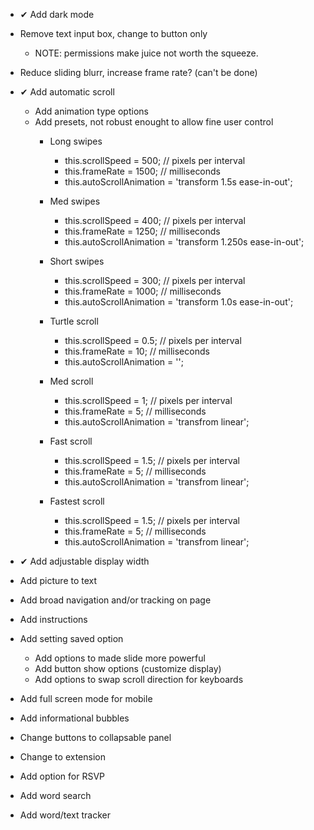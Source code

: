 - ✔ Add dark mode
- Remove text input box, change to button only 
    - NOTE: permissions make juice not worth the squeeze.
- Reduce sliding blurr, increase frame rate? (can't be done)
- ✔ Add automatic scroll
    - Add animation type options
    - Add presets, not robust enought to allow fine user control
        - Long swipes 
            - this.scrollSpeed = 500; // pixels per interval
            - this.frameRate = 1500; // milliseconds
            - this.autoScrollAnimation = 'transform 1.5s ease-in-out';

        - Med swipes
            - this.scrollSpeed = 400; // pixels per interval
            - this.frameRate = 1250; // milliseconds
            - this.autoScrollAnimation = 'transform 1.250s ease-in-out';

        - Short swipes
            - this.scrollSpeed = 300; // pixels per interval
            - this.frameRate = 1000; // milliseconds
            - this.autoScrollAnimation = 'transform 1.0s ease-in-out';

        - Turtle scroll
            - this.scrollSpeed = 0.5; // pixels per interval
            - this.frameRate = 10; // milliseconds
            - this.autoScrollAnimation = '';

        - Med scroll
            - this.scrollSpeed = 1; // pixels per interval
            - this.frameRate = 5; // milliseconds
            - this.autoScrollAnimation = 'transfrom linear';

        - Fast scroll
            - this.scrollSpeed = 1.5; // pixels per interval
            - this.frameRate = 5; // milliseconds
            - this.autoScrollAnimation = 'transfrom linear';

        - Fastest scroll
            - this.scrollSpeed = 1.5; // pixels per interval
            - this.frameRate = 5; // milliseconds
            - this.autoScrollAnimation = 'transfrom linear';

- ✔ Add adjustable display width
- Add picture to text
- Add broad navigation and/or tracking on page
- Add instructions
- Add setting saved option
    - Add options to made slide more powerful
    - Add button show options (customize display)
    - Add options to swap scroll direction for keyboards
- Add full screen mode for mobile
- Add informational bubbles
- Change buttons to collapsable panel
- Change to extension
- Add option for RSVP
- Add word search
- Add word/text tracker 